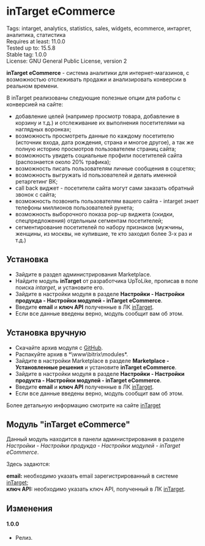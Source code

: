# inTarget eCommerce

Tags: intarget, analytics, statistics, sales, widgets, ecommerce, интаргет, аналитика, статистика  
Requires at least: 11.0.0  
Tested up to: 15.5.8  
Stable tag: 1.0.0  
License: GNU General Public License, version 2  

**inTarget eCommerce** - система аналитики для интернет-магазинов, с возможностью отслеживать продажи и анализировать конверсии в реальном времени.

В inTarget реализованы следующие полезные опции для работы с конверсией на сайте:
 - добавление целей (например просмотр товара, добавление в корзину и т.д.) и отслеживание их выполнения посетителями на наглядных воронках;
 - возможность просмотреть данные по каждому посетителю (источник входа, дата рождения, страна и многое другое), а так же полную историю просмотров пользователем страниц сайта;
 - возможность увидеть социальные профили посетителей сайта (распознается около 20% трафика);
 - возможность писать пользователям личные сообщения в соцсетях;
 - возможность выгружать id пользователей и делать именной ретаргетинг ВК;
 - call back виджет - посетители сайта могут сами заказать обратный звонок с сайта;
 - возможность позвонить пользователям вашего сайта - intarget знает телефоны миллионов пользователей рунета;
 - возможность выборочного показа pop-up виджета (скидки, спецпредложения) отдельным сегментам посетителей;
 - сегментирование посетителей по набору признаков (мужчины, женщины, из москвы, не купившие, те кто заходил более 3-х раз и т.д.)

## Установка
 - Зайдите в раздел администрирования Marketplace.
 - Найдите модуль **inTarget** от разработчика UpToLike, прописав в поле поиска *intarget*, и установите его.
 - Зайдите в настройки модуля в разделе **Настройки - Настройки продукда - Настройки модулей - inTarget eCommerce**.
 - Введите **email** и **ключ API** полученные в ЛК [inTarget](https://intarget.ru).
 - Если все данные введены верно, модуль сообщит вам об этом. 
 
## Установка вручную
 - Скачайте архив модуля с [GitHub](https://github.com/intarget/Bitrix).
 - Распакуйте архив в *\www\bitrix\modules\*.
 - Зайдите в настройки Marketplace в разделе **Marketplace - Установленные решения** и установите **inTarget eCommerce**.
 - Зайдите в настройки модуля в разделе **Настройки - Настройки продукта - Настройки модулей - inTarget eCommerce**.
 - Введите **email** и **ключ API** полученные в ЛК [inTarget](https://intarget.ru).
 - Если все данные введены верно, модуль сообщит вам об этом. 

Более детальную информацию смотрите на сайте [inTarget](https://intarget.ru)

## Модуль "inTarget eCommerce"

Данный модуль находится в панели администрирования в разделе *Настройки - Настройки продукда - Настройки модулей - inTarget eCommerce*.

Здесь задаются:

**email:** необходимо указать email зарегистрированный в системе [inTarget](https://intarget.ru);  
**ключ API:** необходимо указать ключ API, полученный в ЛК [inTarget](https://intarget.ru).

## Изменения

#### 1.0.0
 * Релиз.
